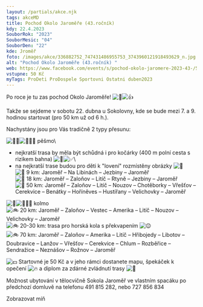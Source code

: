 ```yaml
---
layout: /partials/akce.njk
tags: akceMD
title: Pochod Okolo Jaroměře (43.ročník)
kdy: 22.4.2023
SouborRok: "2023"
SouborMesic: "04"
SouborDen: "22"
kde: Jroměř
foto: /images/akce/336882752_747431486955753_3743960121918493629_n.jpg
alt: "Pochod Okolo Jaroměře (43.ročník) "
web: https://www.facebook.com/events/s/pochod-okolo-jaromere-2023-43-/591402746033570/
vstupne: 50 Kč
myTags: ProDeti ProDospele Sportovni Ostatni duben2023
---
```

<!--StartFragment-->

Po roce je tu zas pochod Okolo Jaroměře! ![🙂](https://static.xx.fbcdn.net/images/emoji.php/v9/ta5/1.5/16/1f642.png)![👍](https://static.xx.fbcdn.net/images/emoji.php/v9/t55/1.5/16/1f44d.png)

Takže se sejdeme v sobotu 22. dubna u Sokolovny, kde se bude mezi 7. a 9. hodinou startovat (pro 50 km už od 6 h.).

Nachystány jsou pro Vás tradičně 2 typy přesunu:

![🚶🏼](https://static.xx.fbcdn.net/images/emoji.php/v9/tf7/1.5/16/1f6b6_1f3fc.png)![🚶🏼‍♀️](https://static.xx.fbcdn.net/images/emoji.php/v9/t65/1.5/16/1f6b6_1f3fc_200d_2640.png) pěšmo\
- nejkratší trasa by měla být schůdná i pro kočárky (400 m polní cesta s rizikem bahna) ![🤱](https://static.xx.fbcdn.net/images/emoji.php/v9/t48/1.5/16/1f931.png)![✅](https://static.xx.fbcdn.net/images/emoji.php/v9/tba/1.5/16/2705.png)\
- na nejkratší trase budou pro děti k "lovení" rozmístěny obrázky ![🤩](https://static.xx.fbcdn.net/images/emoji.php/v9/tb1/1.5/16/1f929.png)\
![👣](https://static.xx.fbcdn.net/images/emoji.php/v9/te2/1.5/16/1f463.png) 9 km: Jaroměř – Na Libinách – Jezbiny – Jaroměř\
![👣](https://static.xx.fbcdn.net/images/emoji.php/v9/te2/1.5/16/1f463.png) 18 km: Jaroměř – Zaloňov – Litíč – Rtyně – Jezbiny – Jaroměř\
![👣](https://static.xx.fbcdn.net/images/emoji.php/v9/te2/1.5/16/1f463.png) 50 km: Jaroměř – Zaloňov – Litíč – Nouzov – Chotěborky – Vřešťov – Cerekvice – Benátky – Hoříněves – Hustířany – Velichovky – Jaroměř

![🚴](https://static.xx.fbcdn.net/images/emoji.php/v9/t39/1.5/16/1f6b4.png)![🚴🏼‍♀️](https://static.xx.fbcdn.net/images/emoji.php/v9/t63/1.5/16/1f6b4_1f3fc_200d_2640.png) kolmo\
![🚲](https://static.xx.fbcdn.net/images/emoji.php/v9/t37/1.5/16/1f6b2.png) 20 km: Jaroměř – Zaloňov – Vestec – Amerika – Litíč – Nouzov – Velichovky – Jaroměř\
![🚲](https://static.xx.fbcdn.net/images/emoji.php/v9/t37/1.5/16/1f6b2.png) 20-30 km: trasa pro horská kola s překvapením ![😉](https://static.xx.fbcdn.net/images/emoji.php/v9/tb0/1.5/16/1f609.png)\
![🚲](https://static.xx.fbcdn.net/images/emoji.php/v9/t37/1.5/16/1f6b2.png) 70 km: Jaroměř – Zaloňov – Amerika – Litíč – Hřibojedy – Libotov – Doubravice – Lanžov – Vřešťov – Cerekvice – Chlum – Rozběřice – Sendražice – Neznášov – Rožnov – Jaroměř

![💵](https://static.xx.fbcdn.net/images/emoji.php/v9/t38/1.5/16/1f4b5.png) Startovné je 50 Kč a v jeho rámci dostanete mapu, špekáček k opečení ![🔥](https://static.xx.fbcdn.net/images/emoji.php/v9/ta9/1.5/16/1f525.png) a diplom za zdárné zvládnutí trasy ![📜](https://static.xx.fbcdn.net/images/emoji.php/v9/ta4/1.5/16/1f4dc.png)

Možnost ubytování v tělocvičně Sokola Jaroměř ve vlastním spacáku po předchozí domluvě na telefonu 491 815 282, nebo 727 856 834 

Zobrazovat míň

<!--EndFragment-->